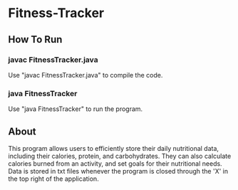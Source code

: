# Fitness-Tracker

## How To Run

### javac FitnessTracker.java
Use "javac FitnessTracker.java" to compile the code.

### java FitnessTracker
Use "java FitnessTracker" to run the program.

## About
This program allows users to efficiently store their daily nutritional data, including their calories, protein, and carbohydrates.
They can also calculate calories burned from an activity, and set goals for their nutritional needs.
Data is stored in txt files whenever the program is closed through the 'X' in the top right of the application.

